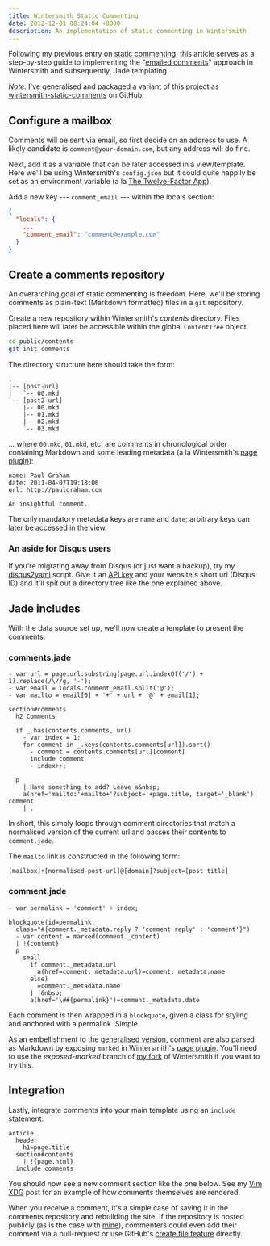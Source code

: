 ```yaml
---
title: Wintersmith Static Commenting
date: 2012-12-01 08:24:04 +0000
description: An implementation of static commenting in Wintersmith
---
```


Following my previous entry on [static commenting][], this article serves as a
step-by-step guide to implementing the "[emailed comments][]" approach in
Wintersmith and subsequently, Jade templating.

*Note*: I've generalised and packaged a variant of this project as
[wintersmith-static-comments][] on GitHub.

## Configure a mailbox

Comments will be sent via email, so first decide on an address to use. A likely
candidate is `comment@your-domain.com`, but any address will do fine.

Next, add it as a variable that can be later accessed in a view/template. Here
we'll be using Wintersmith's `config.json` but it could quite happily be set as
an environment variable (a la [The Twelve-Factor App][twelve-factor]).

Add a new key --- `comment_email` --- within the locals section:

```json
{
  "locals": {
    ...
    "comment_email": "comment@example.com"
  }
}
```

## Create a comments repository

An overarching goal of static commenting is freedom. Here, we'll be storing
comments as plain-text (Markdown formatted) files in a `git` repository.

Create a new repository within Wintersmith's *contents* directory. Files placed
here will later be accessible within the global `ContentTree` object.

```bash
cd public/contents
git init comments
```

The directory structure here should take the form:

```
.
|-- [post-url]
|   `-- 00.mkd
`-- [post2-url]
    |-- 00.mkd
    |-- 01.mkd
    |-- 02.mkd
    `-- 03.mkd
```

... where `00.mkd`, `01.mkd`, etc. are comments in chronological order
containing Markdown and some leading metadata (a la Wintersmith's [page
plugin][]):

```
name: Paul Graham
date: 2011-04-07T19:18:06
url: http://paulgraham.com

An insightful comment.
```

The only mandatory metadata keys are `name` and `date`; arbitrary keys can
later be accessed in the view.

### An aside for Disqus users

If you're migrating away from Disqus (or just want a backup), try my
[disqus2yaml][] script. Give it an [API key][disqus-api] and your website's
short url (Disqus ID) and it'll spit out a directory tree like the one
explained above.

## Jade includes

With the data source set up, we'll now create a template to present the
comments.

### comments.jade

```jade
- var url = page.url.substring(page.url.indexOf('/') + 1).replace(/\//g, '-');
- var email = locals.comment_email.split('@');
- var mailto = email[0] + '+' + url + '@' + email[1];

section#comments
  h2 Comments

  if _.has(contents.comments, url)
    - var index = 1;
    for comment in _.keys(contents.comments[url]).sort()
      - comment = contents.comments[url][comment]
      include comment
      - index++;

  p
    | Have something to add? Leave a&nbsp;
    a(href='mailto:'+mailto+'?subject='+page.title, target='_blank') comment
    | .
```

In short, this simply loops through comment directories that match a normalised
version of the current url and passes their contents to `comment.jade`.

The `mailto` link is constructed in the following form:

```
[mailbox]+[normalised-post-url]@[domain]?subject=[post title]
```

### comment.jade

```jade
- var permalink = 'comment' + index;

blockquote(id=permalink,
  class="#{comment._metadata.reply ? 'comment reply' : 'comment'}")
  - var content = marked(comment._content)
  | !{content}
  p
    small
      if comment._metadata.url
        a(href=comment._metadata.url)=comment._metadata.name
      else)
        =comment._metadata.name
      | ,&nbsp;
      a(href='\##{permalink}')=comment._metadata.date
```

Each comment is then wrapped in a `blockquote`, given a class for styling and
anchored with a permalink. Simple.

As an embellishment to the [generalised version][wintersmith-static-comments],
comment are also parsed as Markdown by exposing `marked` in Wintersmith's [page
plugin][expose-marked]. You'll need to use the *exposed-marked* branch of [my
fork][wintersmith-fork] of Wintersmith if you want to try this.

## Integration

Lastly, integrate comments into your main template using an `include`
statement:

```
article
  header
    h1=page.title
  section#contents
    | !{page.html}
  include comments
```

You should now see a new comment section like the one below. See my [Vim
XDG][vim-xdg] post for an example of how comments themselves are rendered.

When you receive a comment, it's a simple case of saving it in the comments
repository and rebuilding the site. If the repository is hosted publicly (as is
the case with [mine][gh-comments]), commenters could even add their comment via
a pull-request or use GitHub's [create file feature][gh-create] directly.

  [static commenting]: /static-commenting
  [emailed comments]: /static-commenting#emailed-comments
  [twelve-factor]: http://www.12factor.net/
  [page plugin]: https://github.com/jnordberg/wintersmith/#the-page-plugin
  [disqus2yaml]: https://github.com/tlvince/scripts-python/blob/master/disqus2yaml.py
  [disqus-api]: http://help.disqus.com/customer/portal/articles/472122-where-do-i-find-my-api-keys-
  [underscore]: http://underscorejs.org/#objects
  [wintersmith-static-comments]: https://github.com/tlvince/wintersmith-static-comments
  [expose-marked]: https://github.com/tlvince/wintersmith/commit/8c8e0faed8b76629825ab270cb79034e48f165c6
  [wintersmith-fork]: https://github.com/tlvince/wintersmith/branches
  [vim-xdg]: /vim-respect-xdg#comments
  [gh-comments]: https://github.com/tlvince/tlvince-comments
  [gh-create]: https://github.com/blog/1327-creating-files-on-github
